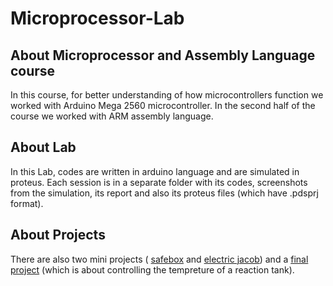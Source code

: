 # Microprocessor-Lab

## About Microprocessor and Assembly Language course
In this course, for better understanding of how microcontrollers function we worked with Arduino Mega 2560 microcontroller. In the second half of the course we worked with ARM assembly language. 

## About Lab
In this Lab, codes are written in arduino language and are simulated in proteus. Each session is in a separate folder with its codes, screenshots from the simulation, its report and also its proteus files (which have .pdsprj format).


## About Projects 
There are also two mini projects ( [safebox](https://github.com/amirhoseinRj/Microprocessor-Lab/tree/main/S6-SafeBox) and [electric jacob](https://github.com/amirhoseinRj/Microprocessor-Lab/tree/main/S6-Yaghoob%20Barghi)) and a [final project](https://github.com/amirhoseinRj/Microprocessor-Lab/tree/main/Final%20Project) (which is about controlling the tempreture of a reaction tank).
